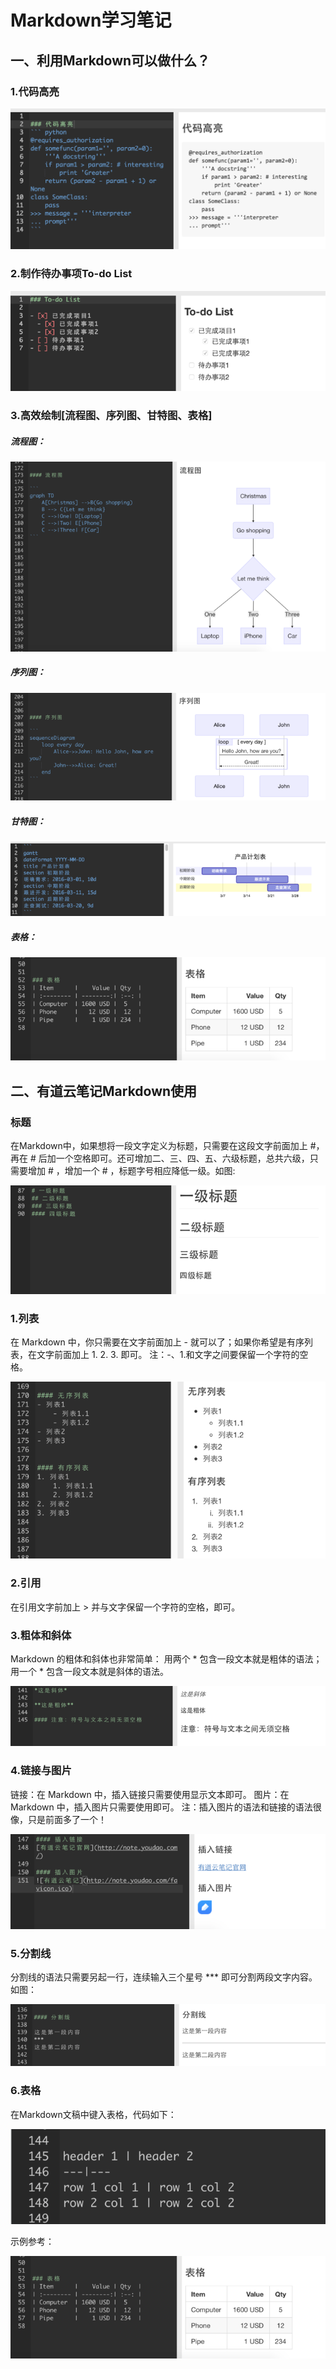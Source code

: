 # Markdown学习笔记

## 一、利用Markdown可以做什么？

### 1.代码高亮

![](./img/markdown01.png)

### 2.制作待办事项To-do List

![](./img/markdown02.png)

### 3.高效绘制[流程图、序列图、甘特图、表格]
##### 流程图：

![](./img/markdown03.png)

##### 序列图：

![](./img/markdown04.png)

##### 甘特图：

![](./img/markdown05.png)

##### 表格：

![](./img/markdown06.png)


## 二、有道云笔记Markdown使用

### 标题
在Markdown中，如果想将一段文字定义为标题，只需要在这段文字前面加上 #，再在 # 后加一个空格即可。还可增加二、三、四、五、六级标题，总共六级，只需要增加 # ，增加一个 # ，标题字号相应降低一级。如图:

![](./img/markdown07.png)

### 1.列表
在 Markdown 中，你只需要在文字前面加上 - 就可以了；如果你希望是有序列表，在文字前面加上 1. 2. 3. 即可。
注：-、1.和文字之间要保留一个字符的空格。

![](./img/markdown08.png)

### 2.引用
在引用文字前加上 > 并与文字保留一个字符的空格，即可。

### 3.粗体和斜体
Markdown 的粗体和斜体也非常简单：
用两个 * 包含一段文本就是粗体的语法；
用一个 * 包含一段文本就是斜体的语法。

![](./img/markdown09.png)

### 4.链接与图片
链接：在 Markdown 中，插入链接只需要使用显示文本即可。
图片：在 Markdown 中，插入图片只需要使用即可。
注：插入图片的语法和链接的语法很像，只是前面多了一个！

![](./img/markdown10.png)

### 5.分割线
分割线的语法只需要另起一行，连续输入三个星号 *** 即可分割两段文字内容。
如图：

![](./img/markdown11.png)

### 6.表格
在Markdown文稿中键入表格，代码如下：

![](./img/markdown12.png)

示例参考：

![](./img/markdown13.png)
